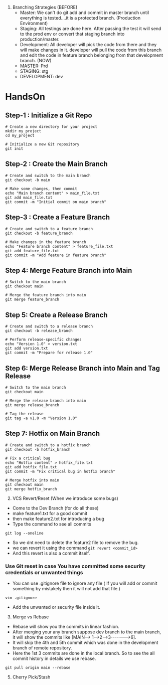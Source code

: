 1. Branching Strategies (BEFORE)
	- Master: We can't do git add and commit in master branch until everything is tested....it is a protected branch. (Production Environment)
	- Staging: All testings are done here. After passing the test it will send to the prod env or convert that staging branch into production/master.
	- Development: All developer will pick the code from there and they will make changes in it. developer will pull the code from this branch and edit the code in feature branch belonging from that development branch.
	(NOW)
	- MASTER: Prd
	- STAGING: stg
	- DEVELOPMENT: dev
# HandsOn

## Step-1 : Initialize a Git Repo
```
# Create a new directory for your project
mkdir my_project
cd my_project

# Initialize a new Git repository
git init
```
## Step-2 : Create the Main Branch
```
# Create and switch to the main branch
git checkout -b main

# Make some changes, then commit
echo "Main branch content" > main_file.txt
git add main_file.txt
git commit -m "Initial commit on main branch"
```
## Step-3 : Create a Feature Branch
```
# Create and switch to a feature branch
git checkout -b feature_branch

# Make changes in the feature branch
echo "Feature branch content" > feature_file.txt
git add feature_file.txt
git commit -m "Add feature in feature branch"
```
## Step 4: Merge Feature Branch into Main
```
# Switch to the main branch
git checkout main

# Merge the feature branch into main
git merge feature_branch
```
## Step 5: Create a Release Branch
```
# Create and switch to a release branch
git checkout -b release_branch

# Perform release-specific changes
echo "Version 1.0" > version.txt
git add version.txt
git commit -m "Prepare for release 1.0"
```
## Step 6: Merge Release Branch into Main and Tag Release
```
# Switch to the main branch
git checkout main

# Merge the release branch into main
git merge release_branch

# Tag the release
git tag -a v1.0 -m "Version 1.0"
```
## Step 7: Hotfix on Main Branch
```
# Create and switch to a hotfix branch
git checkout -b hotfix_branch

# Fix a critical bug
echo "Hotfix content" > hotfix_file.txt
git add hotfix_file.txt
git commit -m "Fix critical bug in hotfix branch"

# Merge hotfix into main
git checkout main
git merge hotfix_branch
```

2. VCS Revert/Reset (When we introduce some bugs)

- Come to the Dev Branch (for do all these)
- make feature1.txt for a good commit
- then make feature2.txt for introducing a bug 
- Type the command to see all commits
```
git log --oneline
```
- So we dnt need to delete the feature2 file to remove the bug.
- we can revert it using the command `git revert <commit_id>`
- And this revert is also a commit itself.
### Use Git reset in case You have committed some security credentials or unwanted things
- You can use .gitignore file to ignore any file ( If you will add or commit something by mistakely then it will not add that file.)
```
vim .gitignore
```
- Add the unwanted or security file inside it.

3. Merge vs Rebase
- Rebase will show you the commits in linear fashion.
- After merging your any branch suppose dev branch to the main branch, it will show the commits like [MAIN--> 1-->2-->3------->6]. 
- It will skip the 4th and 5th commit which was done in the development branch of remote repository.
- Here the 1st 3 commits are done in the local branch. So to see the all commit history in details we use rebase.

```
git pull origin main --rebase
```

5. Cherry Pick/Stash
